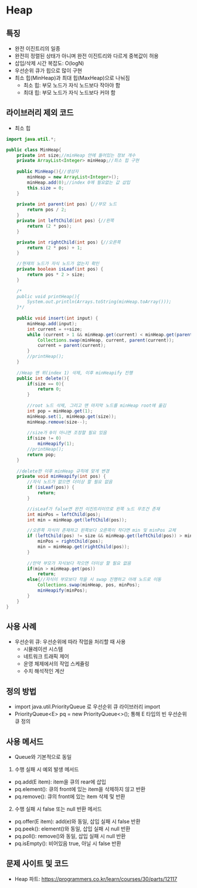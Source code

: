 # Heap

## 특징
- 완전 이진트리의 일종
- 완전히 정렬된 상태가 아니며 완전 이진트리와 다르게 중복값이 허용
- 삽입/삭제 시간 복잡도: O(logN)
- 우선순위 큐가 힙으로 많이 구현
- 최소 힙(MinHeap)과 최대 힙(MaxHeap)으로 나눠짐
  * 최소 힙: 부모 노드가 자식 노드보다 작아야 함
  * 최대 힙: 부모 노드가 자식 노드보다 커야 함

## 라이브러리 제외 코드
- 최소 힙
~~~java
import java.util.*;

public class MinHeap{
    private int size;//minHeap 안에 들어있는 정보 개수
    private ArrayList<Integer> minHeap;//최소 힙 구현
    
    public MinHeap(){//생성자
        minHeap = new ArrayList<Integer>();
        minHeap.add(0);//index 0에 필요없는 값 삽입 
        this.size = 0;
    }
    
    private int parent(int pos) {//부모 노드
        return pos / 2;
    }
    private int leftChild(int pos) {//왼쪽
        return (2 * pos);
    }

    private int rightChild(int pos) {//오른쪽
        return (2 * pos) + 1;
    }

    //현재의 노드가 자식 노드가 없는지 확인
    private boolean isLeaf(int pos) {
        return pos * 2 > size;
    }
    
    /*
    public void printHeap(){
        System.out.println(Arrays.toString(minHeap.toArray()));
    }*/
    
    public void insert(int input) {
        minHeap.add(input);
        int current = ++size;
        while (current > 1 && minHeap.get(current) < minHeap.get(parent(current))) {
            Collections.swap(minHeap, current, parent(current));
            current = parent(current);
        }
        //printHeap();
    }
    
    //Heap 맨 위(index 1) 삭제, 이후 minHeapify 진행
    public int delete(){
        if(size == 0){
            return 0;
        }
        
        //root 노드 삭제, 그리고 맨 마지막 노드를 minHeap root에 옮김
        int pop = minHeap.get(1);
        minHeap.set(1, minHeap.get(size));
        minHeap.remove(size--);
        
        //size가 0이 아니면 조정할 필요 있음
        if(size != 0)
            minHeapify(1);
        //printHeap();
        return pop;
    }
    
    //delete한 이후 minHeap 규칙에 맞게 변경
    private void minHeapify(int pos) {
        //자식 노드가 없으면 더이상 할 필요 없음
        if (isLeaf(pos)) {
            return;
        }

        //isLeaf가 false면 완전 이진트리이므로 왼쪽 노드 무조건 존재
        int minPos = leftChild(pos);
        int min = minHeap.get(leftChild(pos));

        //오른쪽 자식이 존재하고 왼쪽보다 오른쪽이 작다면 min 및 minPos 교체
        if (leftChild(pos) != size && minHeap.get(leftChild(pos)) > minHeap.get(rightChild(pos))) {
            minPos = rightChild(pos);
            min = minHeap.get(rightChild(pos));
        }
        
        //만약 부모가 자식보다 작으면 더이상 할 필요 없음
        if(min > minHeap.get(pos))
            return;
        else{//자식이 부모보다 작을 시 swap 진행하고 아래 노드로 이동
            Collections.swap(minHeap, pos, minPos);
            minHeapify(minPos);
        }
    }
}
~~~

## 사용 사례
- 우선순위 큐: 우선순위에 따라 작업을 처리할 때 사용
  * 시뮬레이션 시스템
  * 네트워크 트래픽 제어
  * 운영 체제에서의 작업 스케쥴링
  * 수치 해석적인 계산

## 정의 방법
- import java.util.PriorityQueue 로 우선순위 큐 라이브러리 import
- PriorityQueue\<E> pq = new PriorityQueue<>(); 통해 E 타입의 빈 우선순위 큐 정의

## 사용 메서드
- Queue와 기본적으로 동일
1. 수행 실패 시 예외 발생 메서드
  - pq.add(E item): item을 큐의 rear에 삽입
  - pq.element(): 큐의 front에 있는 item을 삭제하지 않고 반환
  - pq.remove(): 큐의 front에 있는 item 삭제 및 반환 
2. 수행 실패 시 false 또는 null 반환 메서드
  - pq.offer(E item): add(e)와 동일, 삽입 실패 시 false 반환
  - pq.peek(): element()와 동일, 삽입 실패 시 null 반환
  - pq.poll(): remove()와 동일, 삽입 실패 시 null 반환
- pq.isEmpty(): 비어있음 true, 아닐 시 false 반환

## 문제 사이트 및 코드
- Heap 파트: https://programmers.co.kr/learn/courses/30/parts/12117